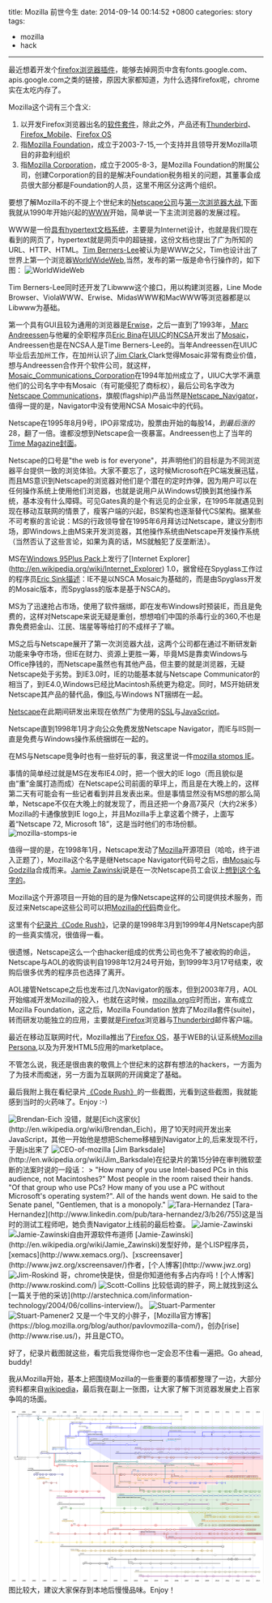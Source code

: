 title: Mozilla 前世今生
date: 2014-09-14 00:14:52 +0800
categories: story
tags:
- mozilla
- hack

---

最近想着开发个[firefox浏览器插件](http://liujiacai.net/gooreplacer)，能够去掉网页中含有fonts.google.com、apis.google.com之类的链接，原因大家都知道，为什么选择firefox呢，chrome实在太吃内存了。

Mozilla这个词有三个含义:

1. 以开发Firefox浏览器出名的[软件套件](http://en.wikipedia.org/wiki/Mozilla)，除此之外，产品还有[Thunderbird](http://en.wikipedia.org/wiki/Mozilla_Thunderbird)、 [Firefox_Mobile](http://en.wikipedia.org/wiki/Firefox_Mobile)、[Firefox OS](http://en.wikipedia.org/wiki/Firefox_OS)
2. 指[Mozilla Foundation](http://en.wikipedia.org/wiki/Mozilla_Foundation)，成立于2003-7-15,一个支持并且领导开发Mozilla项目的非盈利组织
3. 指[Mozilla Corporation](http://en.wikipedia.org/wiki/Mozilla_Corporation)，成立于2005-8-3，是Mozilla Foundation的附属公司，创建Corporation的目的是解决Foundation税务相关的问题，其董事会成员很大部分都是Foundation的人员，这里不用区分这两个组织。

要想了解Mozilla不的不提上个世纪末的[Netscape公司](http://en.wikipedia.org/wiki/Netscape_Communications_Corporation)与[第一次浏览器大战](http://en.wikipedia.org/wiki/Browser_wars#First_browser_war),下面我就从1990年开始兴起的[WWW](http://en.wikipedia.org/wiki/World_Wide_Web)开始，简单说一下主流浏览器的发展过程。

WWW是一份[具有hypertext文档系统](http://www.w3.org/Proposal)，主要是为Internet设计，也就是我们现在看到的网页了，hypertext就是网页中的超链接，这份文档也提出了广为所知的URL、HTTP、HTML。[Tim Berners-Lee](http://en.wikipedia.org/wiki/Tim_Berners-Lee)被认为是WWW之父，Tim也设计出了世界上第一个浏览器[WorldWideWeb](http://en.wikipedia.org/wiki/WorldWideWeb),当然，发布的第一版是命令行操作的，如下图：
<img src="http://img04.taobaocdn.com/imgextra/i4/581166664/TB2N9C8apXXXXaoXXXXXXXXXXXX_!!581166664.gif" alt="WorldWideWeb"/>

Tim Berners-Lee同时还开发了Libwww这个接口，用以构建浏览器，Line Mode Browser、ViolaWWW、Erwise、MidasWWW和MacWWW等浏览器都是以Libwww为基础。

第一个具有GUI且较为通用的浏览器是[Erwise](http://en.wikipedia.org/wiki/Erwise)，之后一直到了1993年，[ Marc Andreessen](http://en.wikipedia.org/wiki/Marc_Andreessen)与他雇的全职程序员[Eric Bina](http://en.wikipedia.org/wiki/Eric_Bina)在[UIUC](http://en.wikipedia.org/wiki/University_of_Illinois_at_Urbana-Champaign)的[NCSA](http://en.wikipedia.org/wiki/National_Center_for_Supercomputing_Applications)开发出了[Mosaic](http://en.wikipedia.org/wiki/Mosaic_%28web_browser%29)，Andreessen也是在NCSA人是Time Berners-Lee的。当年Andreessen在UIUC毕业后去加州工作，在加州认识了[Jim Clark](http://en.wikipedia.org/wiki/James_H._Clark),Clark觉得Mosaic非常有商业价值，想与Andreessen合作开个软件公司，就这样，[Mosaic_Communications_Corporation](http://en.wikipedia.org/wiki/Mosaic_Communications_Corporation)在1994年加州成立了，UIUC大学不满意他们的公司名字中有Mosaic（有可能侵犯了商标权），最后公司名字改为[Netscape Communications](http://en.wikipedia.org/wiki/Netscape)，旗舰(flagship)产品当然是[Netscape_Navigator](http://en.wikipedia.org/wiki/Netscape_Navigator)，值得一提的是，Navigator中没有使用NCSA Mosaic中的代码。

Netscape在1995年8月9号，IPO非常成功，股票由开始的每股$14，到最后涨的$28，翻了一倍。谁都没想到Netscape会一夜暴富。Andreessen也上了当年的[Time Magazine封面](http://content.time.com/time/covers/0,16641,1101960219,00.html)。

Netscape的口号是"the web is for everyone"，并声明他们的目标是为不同浏览器平台提供一致的浏览体验。大家不要忘了，这时候Microsoft在PC端发展迅猛，而且MS意识到Netscape的浏览器对他们是个潜在的定时炸弹，因为用户可以在任何操作系统上使用他们浏览器，也就是说用户从Windows切换到其他操作系统，基本没有什么障碍。可见Gates真的是个有远见的企业家，在1995年就遇见到现在移动互联网的情景了，瘦客户端的兴起，BS架构也逐渐替代CS架构。据某些不可考察的言论说：MS的行政领导曾在1995年6月拜访过Netscape，建议分割市场，即Windows上由MS来开发浏览器，其他操作系统由Netscape开发操作系统（当然否认了这些言论，如果为真的话，MS就触犯了反垄断法）。

MS在[Windows 95](http://en.wikipedia.org/wiki/Windows_95)[Plus Pack](http://en.wikipedia.org/wiki/Microsoft_Plus!)上发行了[Internet Explorer](http://en.wikipedia.org/wiki/Internet_Explorer) 1.0，据曾经在Spyglass工作过的程序员[Eric Sink](http://en.wikipedia.org/wiki/Eric_Sink)[描述](http://www.ericsink.com/Browser_Wars.html)：IE不是以NSCA Mosaic为基础的，而是由Spyglass开发的Mosaic版本，而Spyglass的版本是基于NSCA的。

MS为了迅速抢占市场，使用了软件捆绑，即在发布Windows时预装IE，而且是免费的，这样对Netscape来说无疑是重创，想想咱们中国的杀毒行业的360,不也是靠免费把金山、江民、瑞星等等给打的不成样子了嘛。

MS之后与Netscape展开了第一次浏览器大战，这两个公司都在通过不断研发新功能来争夺市场，但IE在财力、资源上更胜一筹，毕竟MS是靠卖Windows与Office挣钱的，而Netscape虽然也有其他产品，但主要的就是浏览器，无疑Netscape处于劣势。到IE3.0时，IE的功能基本就与Netscape Communicator的相当了，到IE4.0,Windows已经比Macintosh系统更为稳定。同时，MS开始研发Netscape其产品的替代品，像[IIS](http://en.wikipedia.org/wiki/Internet_Information_Server),与Windows NT捆绑在一起。

[Netscape](http://en.wikipedia.org/wiki/Netscape)在此期间研发出来现在依然广为使用的[SSL](http://en.wikipedia.org/wiki/Transport_Layer_Security)与[JavaScript](http://en.wikipedia.org/wiki/JavaScript)。

Netscape直到1998年1月才向公众免费发放Netscape Navigator，而IE与IIS则一直是免费与Windows操作系统捆绑在一起的。

在MS与Netscape竞争时也有一些好玩的事，我这里说一件[mozilla stomps IE](http://home.snafu.de/tilman/mozilla/stomps.html)。

事情的简单经过就是MS在发布IE4.0时，把一个很大的IE logo（而且貌似是由“重”金属打造而成）在Netscape公司前面的草坪上，而且是在大晚上的，这样第二天有可能会有一些记者看到并且发表出来。但是事情显然没有MS想的那么简单，Netscape不仅在大晚上的就发现了，而且还把一个身高7英尺（大约2米多）Mozilla的卡通像放到IE logo上，并且Mozilla手上拿这着个牌子，上面写着“Netscape 72, Microsoft 18”，这是当时他们的市场份额。
<img src="http://img01.taobaocdn.com/imgextra/i1/581166664/TB23EOTapXXXXarXpXXXXXXXXXX_!!581166664.jpg" alt="mozilla-stomps-ie"/>

值得一提的是，在1998年1月，Netscape发动了[Mozilla](http://en.wikipedia.org/wiki/Mozilla)开源项目（哈哈，终于进入正题了），Mozilla这个名字是继Netscape Navigator代码号之后，由[Mosaic](http://en.wikipedia.org/wiki/Mosaic_%28web_browser%29)与[Godzilla](http://en.wikipedia.org/wiki/Godzilla)合成而来。[Jamie Zawinski](http://en.wikipedia.org/wiki/Jamie_Zawinski)说是在一次Netscape员工会议上[想到这个名字的](http://www.davetitus.com/mozilla/)。

Mozilla这个开源项目一开始的目的是为像Netscape这样的公司提供技术服务，而反过来Netscape这些公司可以把[Mozilla的代码](http://www-archive.mozilla.org/hacking/coding-introduction.html)商业化。

这里有个[纪录片《Code Rush》](http://v.youku.com/v_show/id_XNjA2NDI2MTUy.html)，记录的是1998年3月到1999年4月Netscape内部的一些真实情况，很值得一看。

很遗憾，Netscape这么一个由hacker组成的优秀公司也免不了被收购的命运，Netscape与AOL的收购谈判自1998年12月24号开始，到1999年3月17号结束，收购后很多优秀的程序员也选择了离开。

AOL接管Netscape之后也发布过几次Navigator的版本，但到2003年7月，AOL开始缩减开发Mozilla的投入，也就在这时候，[mozilla.org](http://www.mozilla.org/en-US/press/mozilla-foundation.html)应时而出，宣布成立Mozilla Foundation，这之后，Mozilla Foundation 放弃了Mozilla套件(suite)，转而研发功能独立的应用，主要就是[Firefox](http://en.wikipedia.org/wiki/Firefox)浏览器与[Thunderbird](http://en.wikipedia.org/wiki/Mozilla_Thunderbird)邮件客户端。

最近在移动互联网时代，Mozilla推出了[Firefox OS](http://en.wikipedia.org/wiki/Firefox_OS)，基于WEB的认证系统[Mozilla Persona](http://en.wikipedia.org/wiki/Mozilla_Persona),以及为开发HTML5应用的marketplace。

不管怎么说，我还是很由衷的敬佩上个世纪末的这群有想法的hackers，一方面为了为技术而痴迷，另一方面为互联网的开阔奠定了基础。

最后我附上我在看纪录片[《Code Rush》](http://www.imdb.com/title/tt0499004/)的一些截图，光看到这些截图，我就能感到当时的火药味了。Enjoy :-)

<img src="http://img04.taobaocdn.com/imgextra/i4/581166664/TB2_jO2apXXXXcHXXXXXXXXXXXX_!!581166664.png" alt=" Brendan-Eich"/>
没错，就是[Eich这家伙](http://en.wikipedia.org/wiki/Brendan_Eich)，用了10天时间开发出来JavaScript，其他一开始他是想把Scheme移植到Navigator上的,后来发现不行，于是js出来了

<img src="http://img04.taobaocdn.com/imgextra/i4/581166664/TB2L4eSapXXXXbtXpXXXXXXXXXX_!!581166664.png" alt=" CEO-of-mozilla"/>
[Jim Barksdale](http://en.wikipedia.org/wiki/Jim_Barksdale)在纪录片的第15分钟在审判微软垄断的法案时说的一段话：
> "How many of you use Intel-based PCs in this audience, not Macintoshes?" Most people in the room raised their hands. "Of that group who use PCs? How many of you use a PC without Microsoft's operating system?". All of the hands went down. He said to the Senate panel, "Gentlemen, that is a monopoly."

<img src="http://img03.taobaocdn.com/imgextra/i3/581166664/TB2d4K0apXXXXX4XpXXXXXXXXXX_!!581166664.png" alt="Tara-Hernandez"/>
[Tara-Hernandez](http://www.linkedin.com/pub/tara-hernandez/3/b26/755)这是当时的测试工程师吧，她负责Navigator上线前的最后检查。

<img src="http://img02.taobaocdn.com/imgextra/i2/581166664/TB28GG4apXXXXb_XXXXXXXXXXXX_!!581166664.png" alt=" Jamie-Zawinski"/>
<img src="http://img03.taobaocdn.com/imgextra/i3/581166664/TB2w7eVapXXXXacXpXXXXXXXXXX_!!581166664.png" alt=" Jamie-Zawinski自由开源软件布道师"/>
[Jamie-Zawinski](http://en.wikipedia.org/wiki/Jamie_Zawinski)发型好帅，是个LISP程序员，[xemacs](http://www.xemacs.org/)、[xscreensaver](http://www.jwz.org/xscreensaver/)作者，[个人博客](http://www.jwz.org)

<img src="http://img02.taobaocdn.com/imgextra/i2/581166664/TB20A96apXXXXasXXXXXXXXXXXX_!!581166664.png" alt="Jim-Roskind"/>
哥，chrome快是快，但是你知道他有多占内存吗！[个人博客](http://www.roskind.com/)

<img src="http://img04.taobaocdn.com/imgextra/i4/581166664/TB2n.S1apXXXXXfXpXXXXXXXXXX_!!581166664.png" alt=" Scott-Collins"/>
比较低调的胖子，网上就找到这么[一篇关于他的采访](http://arstechnica.com/information-technology/2004/06/collins-interview/)。

<img src="http://img03.taobaocdn.com/imgextra/i3/581166664/TB2oB5QapXXXXbYXpXXXXXXXXXX_!!581166664.png" alt=" Stuart-Parmenter"/>
<img src="http://img02.taobaocdn.com/imgextra/i2/581166664/TB2e090apXXXXXxXpXXXXXXXXXX_!!581166664.png" alt=" Stuart-Pamener2"/>
又是一个牛叉的小胖子，[Mozilla官方博客](https://blog.mozilla.org/blog/author/pavlovmozilla-com/)，创办[rise](http://www.rise.us/)，并且是CTO。


好了，纪录片截图就这些，看完后我觉得你也一定会忍不住看一遍把。Go ahead, buddy!


我从Mozilla开始，基本上把围绕Mozilla的一些重要的事情都整理了一边，大部分资料都来自[wikipedia](http://en.wikipedia.org)，最后我在副上一张图，让大家了解下浏览器发展史上百家争鸣的场面。

![Timeline_of_web_browsers](/images/Timeline_of_web_browsers.svg "Timeline_of_web_browsers")
图比较大，建议大家保存到本地后慢慢品味。Enjoy！
